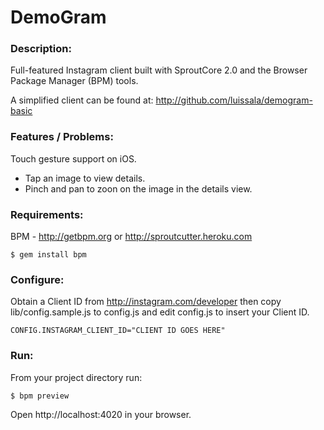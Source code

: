 # DemoGram

### Description:

Full-featured Instagram client built with SproutCore 2.0 and the Browser Package Manager (BPM) tools.

A simplified client can be found at: http://github.com/luissala/demogram-basic

### Features / Problems:
Touch gesture support on iOS.

* Tap an image to view details.
* Pinch and pan to zoon on the image in the details view.

### Requirements:

BPM - http://getbpm.org or http://sproutcutter.heroku.com

	$ gem install bpm
	

### Configure:

Obtain a Client ID from http://instagram.com/developer then copy lib/config.sample.js to config.js and edit config.js to insert your Client ID.

	CONFIG.INSTAGRAM_CLIENT_ID="CLIENT ID GOES HERE"

### Run:	
From your project directory run:
	
	$ bpm preview
	
Open http://localhost:4020 in your browser.
